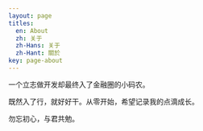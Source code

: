 ```yaml
---
layout: page
titles:
  en: About
  zh: 关于
  zh-Hans: 关于
  zh-Hant: 關於
key: page-about
---
```


一个立志做开发却最终入了金融圈的小码农。

既然入了行，就好好干。从零开始，希望记录我的点滴成长。

勿忘初心，与君共勉。

